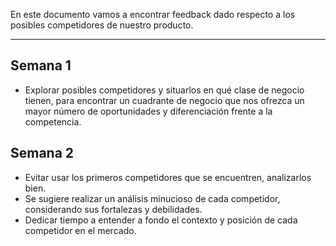 En este documento vamos a encontrar feedback dado respecto a los posibles competidores de nuestro producto.
****
## Semana 1
+ Explorar posibles competidores y situarlos en qué clase de negocio tienen, para encontrar un cuadrante de negocio que nos ofrezca un mayor número de oportunidades y diferenciación frente a la competencia.

## Semana 2
+ Evitar usar los primeros competidores que se encuentren, analizarlos bien.
+ Se sugiere realizar un análisis minucioso de cada competidor, considerando sus fortalezas y debilidades.
+  Dedicar tiempo a entender a fondo el contexto y posición de cada competidor en el mercado.